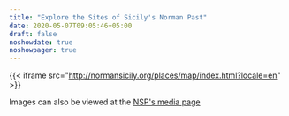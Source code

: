 ```yaml
---
title: "Explore the Sites of Sicily's Norman Past"
date: 2020-05-07T09:05:46+05:00
draft: false
noshowdate: true
noshowpager: true
---
```

{{< iframe src="http://normansicily.org/places/map/index.html?locale=en" >}}

Images can also be viewed at the [NSP's media page](http://media.normansicily.org/)
